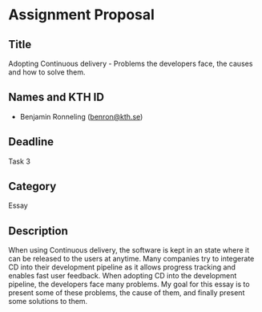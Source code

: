 # Assignment Proposal

## Title

Adopting Continuous delivery - Problems the developers face, the causes and how to solve them.

## Names and KTH ID

 - Benjamin Ronneling (benron@kth.se)

## Deadline

Task 3

## Category

Essay

## Description

When using Continuous delivery, the software is kept in an state where it can be released to the users at anytime. Many companies try to integerate CD into their development pipeline as it allows progress tracking and enables fast user feedback. When adopting CD into the development pipeline, the developers face many problems. My goal for this essay is to present some of these problems, the cause of them, and finally present some solutions to them.
 
